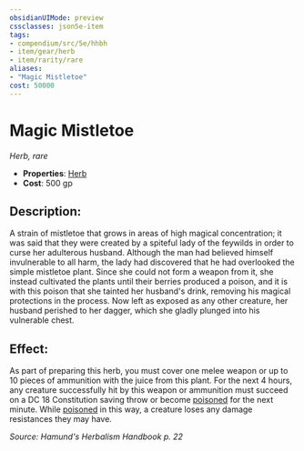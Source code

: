 ```yaml
---
obsidianUIMode: preview
cssclasses: json5e-item
tags:
- compendium/src/5e/hhbh
- item/gear/herb
- item/rarity/rare
aliases: 
- "Magic Mistletoe"
cost: 50000
---
```

# Magic Mistletoe
*Herb, rare*  

- **Properties**: [Herb](/compendium/rules/item-properties.md#Herb)
- **Cost**: 500 gp

## Description:

A strain of mistletoe that grows in areas of high magical concentration; it was said that they were created by a spiteful lady of the feywilds in order to curse her adulterous husband. Although the man had believed himself invulnerable to all harm, the lady had discovered that he had overlooked the simple mistletoe plant. Since she could not form a weapon from it, she instead cultivated the plants until their berries produced a poison, and it is with this poison that she tainted her husband's drink, removing his magical protections in the process. Now left as exposed as any other creature, her husband perished to her dagger, which she gladly plunged into his vulnerable chest.

## Effect:

As part of preparing this herb, you must cover one melee weapon or up to 10 pieces of ammunition with the juice from this plant. For the next 4 hours, any creature successfully hit by this weapon or ammunition must succeed on a DC 18 Constitution saving throw or become [poisoned](/compendium/rules/conditions.md#Poisoned) for the next minute. While [poisoned](/compendium/rules/conditions.md#Poisoned) in this way, a creature loses any damage resistances they may have.

*Source: Hamund's Herbalism Handbook p. 22*
